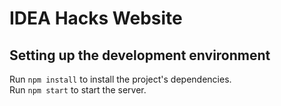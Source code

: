# IDEA Hacks Website

## Setting up the development environment
Run `npm install` to install the project's dependencies.  
Run `npm start` to start the server.

